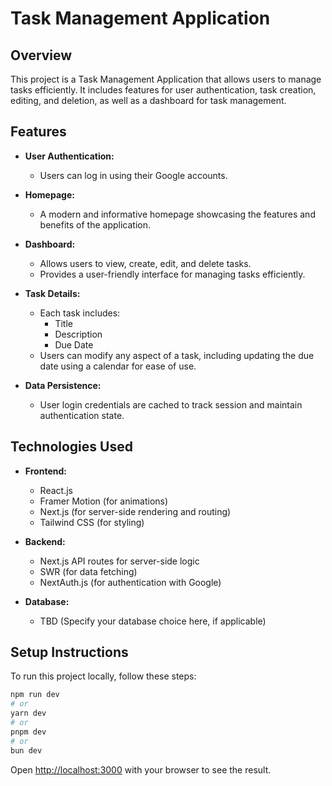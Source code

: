 # Task Management Application

## Overview

This project is a Task Management Application that allows users to manage tasks efficiently. It includes features for user authentication, task creation, editing, and deletion, as well as a dashboard for task management.

## Features

- **User Authentication:**
  - Users can log in using their Google accounts.

- **Homepage:**
  - A modern and informative homepage showcasing the features and benefits of the application.

- **Dashboard:**
  - Allows users to view, create, edit, and delete tasks.
  - Provides a user-friendly interface for managing tasks efficiently.

- **Task Details:**
  - Each task includes:
    - Title
    - Description
    - Due Date
  - Users can modify any aspect of a task, including updating the due date using a calendar for ease of use.

- **Data Persistence:**
  - User login credentials are cached to track session and maintain authentication state.

## Technologies Used

- **Frontend:**
  - React.js
  - Framer Motion (for animations)
  - Next.js (for server-side rendering and routing)
  - Tailwind CSS (for styling)

- **Backend:**
  - Next.js API routes for server-side logic
  - SWR (for data fetching)
  - NextAuth.js (for authentication with Google)

- **Database:**
  - TBD (Specify your database choice here, if applicable)

## Setup Instructions

To run this project locally, follow these steps:

```bash
npm run dev
# or
yarn dev
# or
pnpm dev
# or
bun dev
```

Open [http://localhost:3000](http://localhost:3000) with your browser to see the result.
